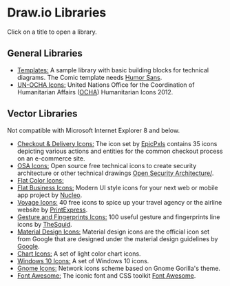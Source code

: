 # Draw.io Libraries

Click on a title to open a library.

## General Libraries

* <a href="https://www.draw.io/?splash=0&clibs=Uhttps%3A%2F%2Fjgraph.github.io%2Fdrawio-libs%2Flibs%2Ftemplates.xml" target="_blank">Templates:</a> A sample library with basic building blocks for technical diagrams. The Comic template needs <a href="http://antiyawn.com/uploads/humorsans.html" target="_blank">Humor Sans</a>.
* <a href="https://www.draw.io/?splash=0&clibs=Uhttps%3A%2F%2Fjgraph.github.io%2Fdrawio-libs%2Flibs%2Fun-ocha-icons-bluebox.xml;Uhttps%3A%2F%2Fjgraph.github.io%2Fdrawio-libs%2Flibs%2Fun-ocha-icons.xml" target="_blank">UN-OCHA Icons:</a> United Nations Office for the Coordination of Humanitarian Affairs (<a href="http://www.unocha.org" target="_blank">OCHA</a>) Humanitarian Icons 2012.

## Vector Libraries

Not compatible with Microsoft Internet Explorer 8 and below.

* <a href="https://www.draw.io/?splash=0&clibs=Uhttps%3A%2F%2Fjgraph.github.io%2Fdrawio-libs%2Flibs%2Fdelivery-icons.xml" target="_blank">Checkout & Delivery Icons:</a> The icon set by <a href="http://www.epicpxls.com/" target="_blank">EpicPxls</a> contains 35 icons depicting various actions and entities for the common checkout process on an e-commerce site.
* <a href="https://www.draw.io/?splash=0&clibs=Uhttps%3A%2F%2Fjgraph.github.io%2Fdrawio-libs%2Flibs%2Fosa-icons.xml" target="_blank">OSA Icons:</a> Open source free technical icons to create security architecture or other technical drawings <a href="http://www.opensecurityarchitecture.org/cms/library/icon-library" target="_blank">Open Security Architecture/</a>.
* <a href="https://www.draw.io/?splash=0&clibs=Uhttps%3A%2F%2Fjgraph.github.io%2Fdrawio-libs%2Flibs%2Fflat-color-icons.xml" target="_blank">Flat Color Icons:</a>
* <a href="https://www.draw.io/?splash=0&clibs=Uhttps%3A%2F%2Fjgraph.github.io%2Fdrawio-libs%2Flibs%2Fnc-business-icons.xml" target="_blank">Flat Business Icons:</a> Modern UI style icons for your next web or mobile app project by <a href="https://nucleoapp.com/" target="_blank">Nucleo</a>.
* <a href="https://www.draw.io/?splash=0&clibs=Uhttps%3A%2F%2Fjgraph.github.io%2Fdrawio-libs%2Flibs%2Fnc-business-icons.xml" target="_blank">Voyage Icons:</a> 40 free icons to spice up your travel agency or the airline website by <a href="http://www.printexpress.co.uk/" target="_blank">PrintExpress</a>.
* <a href="https://www.draw.io/?splash=0&clibs=Uhttps%3A%2F%2Fjgraph.github.io%2Fdrawio-libs%2Flibs%2Fgesture-icons.xml" target="_blank">Gesture and Fingerprints Icons:</a> 100 useful gesture and fingerprints line icons by <a href="http://thesquid.ink/flat-icons/" target="_blank">TheSquid</a>.
* <a href="https://www.draw.io/?splash=0&clibs=Uhttps%3A%2F%2Fjgraph.github.io%2Fdrawio-libs%2Flibs%2Fgesture-icons.xml" target="_blank">Material Design Icons:</a> Material design icons are the official icon set from Google that are designed under the material design guidelines by <a href="https://design.google.com/icons/" target="_blank">Google</a>.
* <a href="https://www.draw.io/?splash=0&clibs=Uhttps%3A%2F%2Fjgraph.github.io%2Fdrawio-libs%2Flibs%2Fchart-icons.xml" target="_blank">Chart Icons:</a> A set of light color chart icons.
* <a href="https://www.draw.io/?splash=0&clibs=Uhttps%3A%2F%2Fjgraph.github.io%2Fdrawio-libs%2Flibs%2Fwindows-10-icons.xml" target="_blank">Windows 10 Icons:</a> A set of Windows 10 icons.
* <a href="https://www.draw.io/?splash=0&clibs=Uhttps%3A%2F%2Fjgraph.github.io%2Fdrawio-libs%2Flibs%2Fgnome-icons.xml" target="_blank">Gnome Icons:</a> Network icons scheme based on Gnome Gorilla's theme.
* <a href="https://www.draw.io/?splash=0&clibs=Uhttps%3A%2F%2Fjgraph.github.io%2Fdrawio-libs%2Flibs%2Ffont-awesome.xml" target="_blank">Font Awesome:</a> The iconic font and CSS toolkit <a href="https://fortawesome.github.io/Font-Awesome/" target="_blank">Font Awesome</a>.
